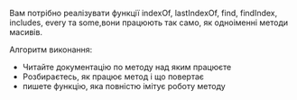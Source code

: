 Вам потрібно реалізувати функції indexOf, lastIndexOf, find, findIndex, includes, every та some,вони працюють так само, як одноіменні методи масивів.

Алгоритм виконання:

* Читайте документацію по методу над яким працюєте
* Розбираєтесь, як працює метод і що повертає
* пишете функцію, яка повністю імітує роботу методу